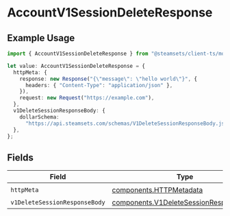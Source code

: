 # AccountV1SessionDeleteResponse

## Example Usage

```typescript
import { AccountV1SessionDeleteResponse } from "@steamsets/client-ts/models/operations";

let value: AccountV1SessionDeleteResponse = {
  httpMeta: {
    response: new Response("{\"message\": \"hello world\"}", {
      headers: { "Content-Type": "application/json" },
    }),
    request: new Request("https://example.com"),
  },
  v1DeleteSessionResponseBody: {
    dollarSchema:
      "https://api.steamsets.com/schemas/V1DeleteSessionResponseBody.json",
  },
};
```

## Fields

| Field                                                                                            | Type                                                                                             | Required                                                                                         | Description                                                                                      |
| ------------------------------------------------------------------------------------------------ | ------------------------------------------------------------------------------------------------ | ------------------------------------------------------------------------------------------------ | ------------------------------------------------------------------------------------------------ |
| `httpMeta`                                                                                       | [components.HTTPMetadata](../../models/components/httpmetadata.md)                               | :heavy_check_mark:                                                                               | N/A                                                                                              |
| `v1DeleteSessionResponseBody`                                                                    | [components.V1DeleteSessionResponseBody](../../models/components/v1deletesessionresponsebody.md) | :heavy_minus_sign:                                                                               | OK                                                                                               |